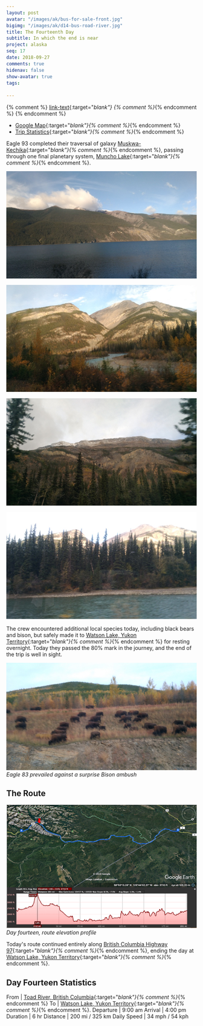 ```yaml
---
layout: post
avatar: "/images/ak/bus-for-sale-front.jpg"
bigimg: "/images/ak/d14-bus-road-river.jpg"
title: The Fourteenth Day
subtitle: In which the end is near
project: alaska
seq: 17
date: 2018-09-27
comments: true
hidenav: false
show-avatar: true
tags:

---
```


{% comment %}
[link-text](link-url){:target="_blank"}
{% comment %}_{% endcomment %}
{% endcomment %}


* [Google Map](https://drive.google.com/open?id=1QToP1iDFNB0dEk8pjlkAVyIr8ThzeEdh&usp=sharing){:target="_blank"}{% comment %}_{% endcomment %} 
* [Trip Statistics](https://docs.google.com/spreadsheets/d/10dU6wdnTdiuMCkSWJ2yGe1PNjGZWlgYcmZ_RCtjf--8/edit?usp=sharing){:target="_blank"}{% comment %}_{% endcomment %}

Eagle 93 completed their traversal of galaxy 
[Muskwa-Kechika](https://en.wikipedia.org/wiki/Muskwa-Kechika_Management_Area){:target="_blank"}{% comment %}_{% endcomment %},
passing through one final planetary system, 
[Muncho Lake](https://en.wikipedia.org/wiki/Muncho_Lake_Provincial_Park){:target="_blank"}{% comment %}_{% endcomment %}.

![d14-lake-mountains-sky](/images/ak/d14-lake-mountains-sky.jpg)

![d14-mountains-sky](/images/ak/d14-mountains-sky.jpg)

![d14-rock-face](/images/ak/d14-rock-face.jpg)

![d14-smith-river-mountains](/images/ak/d14-smith-river-mountains.jpg)


The crew encountered additional local species today, including black bears and 
bison, but safely made it to 
[Watson Lake, Yukon Territory](https://en.wikipedia.org/wiki/Watson_Lake,_Yukon){:target="_blank"}{% comment %}_{% endcomment %}
for resting overnight. Today they passed the 80% mark in the journey, and
the end of the trip is well in sight.

![d14-bison-invasion](/images/ak/d14-bison-invasion.jpg)
*Eagle 83 prevailed against a surprise Bison ambush*

## The Route

![d14-elevation](/images/ak/d14-elevation.png)
*Day fourteen, route elevation profile*

Today's route continued entirely along
[British Columbia Highway 97](https://en.wikipedia.org/wiki/British_Columbia_Highway_97){:target="_blank"}{% comment %}_{% endcomment %},
ending the day at
[Watson Lake, Yukon Territory](https://en.wikipedia.org/wiki/Watson_Lake,_Yukon){:target="_blank"}{% comment %}_{% endcomment %}.

## Day Fourteen Statistics

From | [Toad River, British Columbia](https://en.wikipedia.org/wiki/Toad_River,_British_Columbia){:target="_blank"}{% comment %}_{% endcomment %}
To | [Watson Lake, Yukon Territory](https://en.wikipedia.org/wiki/Watson_Lake,_Yukon){:target="_blank"}{% comment %}_{% endcomment %}.
Departure | 9:00 am 
Arrival | 4:00 pm 
Duration | 6 hr
Distance | 200 mi / 325 km
Daily Speed | 34 mph / 54 kph

